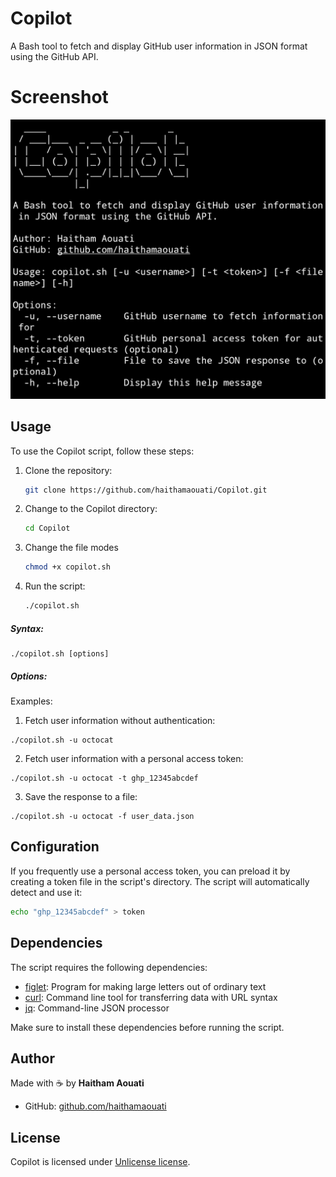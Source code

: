 # Copilot
A Bash tool to fetch and display GitHub user information in JSON format using the GitHub API.

# Screenshot

![screenshot](https://raw.githubusercontent.com/haithamaouati/Copilot/refs/heads/main/screenshot.jpg)

## Usage

To use the Copilot script, follow these steps:

1. Clone the repository:

    ```bash
    git clone https://github.com/haithamaouati/Copilot.git
    ```

2. Change to the Copilot directory:

    ```bash
    cd Copilot
    ```
    
3. Change the file modes
    ```bash
    chmod +x copilot.sh
    ```
    
5. Run the script:

    ```bash
    ./copilot.sh
    ```
##### Syntax:

```
./copilot.sh [options]
```

##### Options:

Examples:

1. Fetch user information without authentication:
```
./copilot.sh -u octocat
```

2. Fetch user information with a personal access token:
```
./copilot.sh -u octocat -t ghp_12345abcdef
```

3. Save the response to a file:

```
./copilot.sh -u octocat -f user_data.json
```

## Configuration

If you frequently use a personal access token, you can preload it by creating a token file in the script's directory. The script will automatically detect and use it:
```bash
echo "ghp_12345abcdef" > token
```

## Dependencies

The script requires the following dependencies:

- [figlet](http://www.figlet.org/): Program for making large letters out of ordinary text
- [curl](https://curl.se/): Command line tool for transferring data with URL syntax
- [jq](https://stedolan.github.io/jq/): Command-line JSON processor

Make sure to install these dependencies before running the script.

## Author

Made with :coffee: by **Haitham Aouati**
  - GitHub: [github.com/haithamaouati](https://github.com/haithamaouati)

## License

Copilot is licensed under [Unlicense license](LICENSE).
